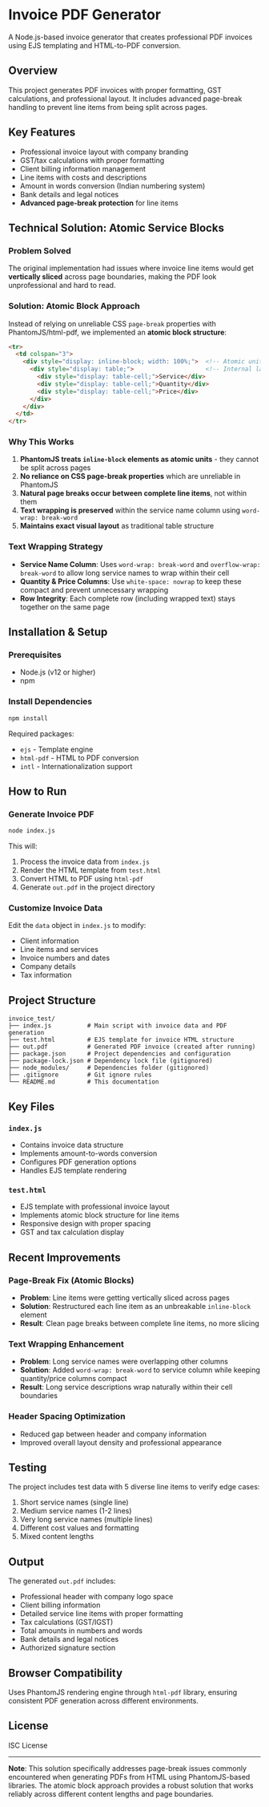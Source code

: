 # Invoice PDF Generator

A Node.js-based invoice generator that creates professional PDF invoices using EJS templating and HTML-to-PDF conversion.

## Overview

This project generates PDF invoices with proper formatting, GST calculations, and professional layout. It includes advanced page-break handling to prevent line items from being split across pages.

## Key Features

- Professional invoice layout with company branding
- GST/tax calculations with proper formatting
- Client billing information management
- Line items with costs and descriptions
- Amount in words conversion (Indian numbering system)
- Bank details and legal notices
- **Advanced page-break protection** for line items

## Technical Solution: Atomic Service Blocks

### Problem Solved
The original implementation had issues where invoice line items would get **vertically sliced** across page boundaries, making the PDF look unprofessional and hard to read.

### Solution: Atomic Block Approach
Instead of relying on unreliable CSS `page-break` properties with PhantomJS/html-pdf, we implemented an **atomic block structure**:

```html
<tr>
  <td colspan="3">
    <div style="display: inline-block; width: 100%;">  <!-- Atomic unit -->
      <div style="display: table;">                    <!-- Internal layout -->
        <div style="display: table-cell;">Service</div>
        <div style="display: table-cell;">Quantity</div>  
        <div style="display: table-cell;">Price</div>
      </div>
    </div>
  </td>
</tr>
```

### Why This Works
1. **PhantomJS treats `inline-block` elements as atomic units** - they cannot be split across pages
2. **No reliance on CSS page-break properties** which are unreliable in PhantomJS
3. **Natural page breaks occur between complete line items**, not within them
4. **Text wrapping is preserved** within the service name column using `word-wrap: break-word`
5. **Maintains exact visual layout** as traditional table structure

### Text Wrapping Strategy
- **Service Name Column**: Uses `word-wrap: break-word` and `overflow-wrap: break-word` to allow long service names to wrap within their cell
- **Quantity & Price Columns**: Use `white-space: nowrap` to keep these compact and prevent unnecessary wrapping
- **Row Integrity**: Each complete row (including wrapped text) stays together on the same page

## Installation & Setup

### Prerequisites
- Node.js (v12 or higher)
- npm

### Install Dependencies
```bash
npm install
```

Required packages:
- `ejs` - Template engine
- `html-pdf` - HTML to PDF conversion
- `intl` - Internationalization support

## How to Run

### Generate Invoice PDF
```bash
node index.js
```

This will:
1. Process the invoice data from `index.js`
2. Render the HTML template from `test.html`
3. Convert HTML to PDF using `html-pdf`
4. Generate `out.pdf` in the project directory

### Customize Invoice Data
Edit the `data` object in `index.js` to modify:
- Client information
- Line items and services
- Invoice numbers and dates
- Company details
- Tax information

## Project Structure

```
invoice_test/
├── index.js          # Main script with invoice data and PDF generation
├── test.html         # EJS template for invoice HTML structure
├── out.pdf           # Generated PDF invoice (created after running)
├── package.json      # Project dependencies and configuration
├── package-lock.json # Dependency lock file (gitignored)
├── node_modules/     # Dependencies folder (gitignored)
├── .gitignore        # Git ignore rules
└── README.md         # This documentation
```

## Key Files

### `index.js`
- Contains invoice data structure
- Implements amount-to-words conversion
- Configures PDF generation options
- Handles EJS template rendering

### `test.html`
- EJS template with professional invoice layout
- Implements atomic block structure for line items
- Responsive design with proper spacing
- GST and tax calculation display

## Recent Improvements

### Page-Break Fix (Atomic Blocks)
- **Problem**: Line items were getting vertically sliced across pages
- **Solution**: Restructured each line item as an unbreakable `inline-block` element
- **Result**: Clean page breaks between complete line items, no more slicing

### Text Wrapping Enhancement
- **Problem**: Long service names were overlapping other columns
- **Solution**: Added `word-wrap: break-word` to service column while keeping quantity/price columns compact
- **Result**: Long service descriptions wrap naturally within their cell boundaries

### Header Spacing Optimization
- Reduced gap between header and company information
- Improved overall layout density and professional appearance

## Testing

The project includes test data with 5 diverse line items to verify edge cases:
1. Short service names (single line)
2. Medium service names (1-2 lines)
3. Very long service names (multiple lines)
4. Different cost values and formatting
5. Mixed content lengths

## Output

The generated `out.pdf` includes:
- Professional header with company logo space
- Client billing information
- Detailed service line items with proper formatting
- Tax calculations (GST/IGST)
- Total amounts in numbers and words
- Bank details and legal notices
- Authorized signature section

## Browser Compatibility

Uses PhantomJS rendering engine through `html-pdf` library, ensuring consistent PDF generation across different environments.

## License

ISC License

---

**Note**: This solution specifically addresses page-break issues commonly encountered when generating PDFs from HTML using PhantomJS-based libraries. The atomic block approach provides a robust solution that works reliably across different content lengths and page boundaries.
